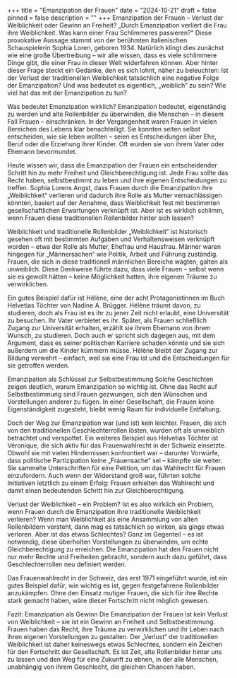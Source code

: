 +++
title = "Emanzipation der Frauen"
date = "2024-10-21"
draft = false
pinned = false
description = ""
+++
Emanzipation der Frauen – Verlust der Weiblichkeit oder Gewinn an Freiheit?
„Durch Emanzipation verliert die Frau ihre Weiblichkeit. Was kann einer Frau Schlimmeres passieren?“ Diese provokative Aussage stammt von der berühmten italienischen Schauspielerin Sophia Loren, geboren 1934. Natürlich klingt dies zunächst wie eine große Übertreibung – wir alle wissen, dass es viele schlimmere Dinge gibt, die einer Frau in dieser Welt widerfahren können. Aber hinter dieser Frage steckt ein Gedanke, den es sich lohnt, näher zu beleuchten: Ist der Verlust der traditionellen Weiblichkeit tatsächlich eine negative Folge der Emanzipation? Und was bedeutet es eigentlich, „weiblich“ zu sein? Wie viel hat das mit der Emanzipation zu tun?

Was bedeutet Emanzipation wirklich?
Emanzipation bedeutet, eigenständig zu werden und alte Rollenbilder zu überwinden, die Menschen – in diesem Fall Frauen – einschränken. In der Vergangenheit waren Frauen in vielen Bereichen des Lebens klar benachteiligt. Sie konnten selten selbst entscheiden, wie sie leben wollten – seien es Entscheidungen über Ehe, Beruf oder die Erziehung ihrer Kinder. Oft wurden sie von ihrem Vater oder Ehemann bevormundet.

Heute wissen wir, dass die Emanzipation der Frauen ein entscheidender Schritt hin zu mehr Freiheit und Gleichberechtigung ist. Jede Frau sollte das Recht haben, selbstbestimmt zu leben und ihre eigenen Entscheidungen zu treffen. Sophia Lorens Angst, dass Frauen durch die Emanzipation ihre „Weiblichkeit“ verlieren und dadurch ihre Rolle als Mutter vernachlässigen könnten, basiert auf der Annahme, dass Weiblichkeit fest mit bestimmten gesellschaftlichen Erwartungen verknüpft ist. Aber ist es wirklich schlimm, wenn Frauen diese traditionellen Rollenbilder hinter sich lassen?

Weiblichkeit und traditionelle Rollenbilder
„Weiblichkeit“ ist historisch gesehen oft mit bestimmten Aufgaben und Verhaltensweisen verknüpft worden – etwa der Rolle als Mutter, Ehefrau und Hausfrau. Männer waren hingegen für „Männersachen“ wie Politik, Arbeit und Führung zuständig. Frauen, die sich in diese traditionell männlichen Bereiche wagten, galten als unweiblich. Diese Denkweise führte dazu, dass viele Frauen – selbst wenn sie es gewollt hätten – keine Möglichkeit hatten, ihre eigenen Träume zu verwirklichen.

Ein gutes Beispiel dafür ist Hélène, eine der acht Protagonistinnen im Buch Helvetias Töchter von Nadine A. Brügger. Hélène träumt davon, zu studieren, doch als Frau ist es ihr zu jener Zeit nicht erlaubt, eine Universität zu besuchen. Ihr Vater verbietet es ihr. Später, als Frauen schließlich Zugang zur Universität erhalten, erzählt sie ihrem Ehemann von ihrem Wunsch, zu studieren. Doch auch er spricht sich dagegen aus, mit dem Argument, dass es seiner politischen Karriere schaden könnte und sie sich außerdem um die Kinder kümmern müsse. Hélène bleibt der Zugang zur Bildung verwehrt – einfach, weil sie eine Frau ist und die Entscheidungen für sie getroffen werden.

Emanzipation als Schlüssel zur Selbstbestimmung
Solche Geschichten zeigen deutlich, warum Emanzipation so wichtig ist. Ohne das Recht auf Selbstbestimmung sind Frauen gezwungen, sich den Wünschen und Vorstellungen anderer zu fügen. In einer Gesellschaft, die Frauen keine Eigenständigkeit zugesteht, bleibt wenig Raum für individuelle Entfaltung.

Doch der Weg zur Emanzipation war (und ist) kein leichter. Frauen, die sich von den traditionellen Geschlechterrollen lösten, wurden oft als unweiblich betrachtet und verspottet. Ein weiteres Beispiel aus Helvetias Töchter ist Véronique, die sich aktiv für das Frauenwahlrecht in der Schweiz einsetzte. Obwohl sie mit vielen Hindernissen konfrontiert war – darunter Vorwürfe, dass politische Partizipation keine „Frauensache“ sei – kämpfte sie weiter. Sie sammelte Unterschriften für eine Petition, um das Wahlrecht für Frauen einzufordern. Auch wenn der Widerstand groß war, führten solche Initiativen letztlich zu einem Erfolg: Frauen erhielten das Wahlrecht und damit einen bedeutenden Schritt hin zur Gleichberechtigung.

Verlust der Weiblichkeit – ein Problem?
Ist es also wirklich ein Problem, wenn Frauen durch die Emanzipation ihre traditionelle Weiblichkeit verlieren? Wenn man Weiblichkeit als eine Ansammlung von alten Rollenbildern versteht, dann mag es tatsächlich so wirken, als ginge etwas verloren. Aber ist das etwas Schlechtes? Ganz im Gegenteil – es ist notwendig, diese überholten Vorstellungen zu überwinden, um echte Gleichberechtigung zu erreichen. Die Emanzipation hat den Frauen nicht nur mehr Rechte und Freiheiten gebracht, sondern auch dazu geführt, dass Geschlechterrollen neu definiert werden.

Das Frauenwahlrecht in der Schweiz, das erst 1971 eingeführt wurde, ist ein gutes Beispiel dafür, wie wichtig es ist, gegen festgefahrene Rollenbilder anzukämpfen. Ohne den Einsatz mutiger Frauen, die sich für ihre Rechte stark gemacht haben, wäre dieser Fortschritt nicht möglich gewesen.

Fazit: Emanzipation als Gewinn
Die Emanzipation der Frauen ist kein Verlust von Weiblichkeit – sie ist ein Gewinn an Freiheit und Selbstbestimmung. Frauen haben das Recht, ihre Träume zu verwirklichen und ihr Leben nach ihren eigenen Vorstellungen zu gestalten. Der „Verlust“ der traditionellen Weiblichkeit ist daher keineswegs etwas Schlechtes, sondern ein Zeichen für den Fortschritt der Gesellschaft. Es ist Zeit, alte Rollenbilder hinter uns zu lassen und den Weg für eine Zukunft zu ebnen, in der alle Menschen, unabhängig von ihrem Geschlecht, die gleichen Chancen haben.